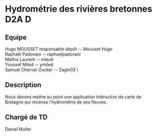 # Hydrométrie des rivières bretonnes D2A D

## Equipe
Hugo MOUSSET responsable dépôt -- Mousset Hugo \
Raphaël Padovani -- raphaelpadovani \
Mathis Laurent -- mlautr \
Youssef Miled -- ymiled \
Samuel Cherval-Zucker -- Zaglo03 \


## Description
Nous devons mettre au point une application intéractive de carte de Bretagne qui recense l'hydrométrie de ses fleuves.

## Chargé de TD
Daniel Muller
